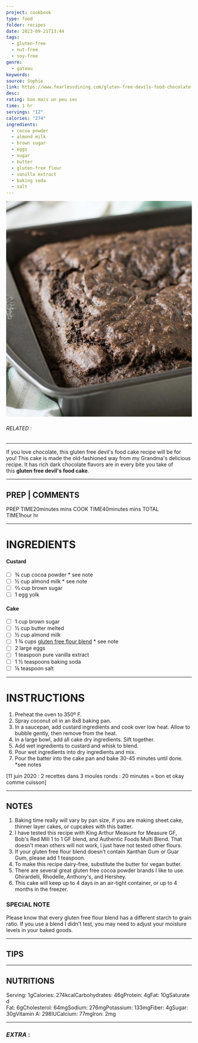 ```yaml
---
project: cookbook
type: food
folder: recipes
date: 2023-09-21T13:44
tags:
  - gluten-free
  - nut-free
  - soy-free
genre:
  - gateau
keywords: 
source: Sophie
link: https://www.fearlessdining.com/gluten-free-devils-food-chocolate-cake/
desc: 
rating: bon mais un peu sec
time: 1 hr
servings: "12"
calories: "274"
ingredients:
  - cocoa powder
  - almond milk
  - brown sugar
  - eggs
  - sugar
  - butter
  - gluten-free flour
  - vanilla extract
  - baking soda
  - salt
---
```


![IMAGE](image_294.png)

###### *RELATED* : 
---
If you love chocolate, this gluten free devil's food cake recipe will be for you! This cake is made the old-fashioned way from my Grandma's delicious recipe. It has rich dark chocolate flavors are in every bite you take of this **gluten free devil's food cake**_._

---
## PREP | COMMENTS

  

PREP TIME20minutes mins
COOK TIME40minutes mins
TOTAL TIME1hour hr

---
# INGREDIENTS

#### Custard

- [ ] ¾ cup cocoa powder * see note
- [ ] ½ cup almond milk * see note
- [ ] ⅔ cup brown sugar
- [ ] 1 egg yolk

#### Cake

 - [ ] 1 cup brown sugar
 - [ ] ½ cup butter melted
 - [ ] ½ cup almond milk
 - [ ] 1 ¾ cups [gluten free flour blend](https://amzn.to/3vTSqOe) * see note
 - [ ] 2 large eggs
 - [ ] 1 teaspoon pure vanilla extract
 - [ ] 1 ½ teaspoons baking soda
 - [ ] ⅛ teaspoon salt

---
# INSTRUCTIONS

1. Preheat the oven to 350º F.
2. Spray coconut oil in an 8x8 baking pan.
3. In a saucepan, add custard ingredients and cook over low heat. Allow to bubble gently, then remove from the heat.
4. In a large bowl, add all cake dry ingredients. Sift together.
5. Add wet ingredients to custard and whisk to blend.
6. Pour wet ingredients into dry ingredients and mix.
7. Pour the batter into the cake pan and bake 30-45 minutes until done. *see notes

[11 juin 2020 : 2 recettes dans 3 moules ronds : 20 minutes = bon et okay comme cuisson]

---
## NOTES

1. Baking time really will vary by pan size, if you are making sheet cake, thinner layer cakes, or cupcakes with this batter.
2. I have tested this recipe with King Arthur Measure for Measure GF, Bob's Red Mill 1 to 1 GF blend, and Authentic Foods Multi Blend. That doesn't mean others will not work, I just have not tested other flours.
3. If your gluten free flour blend doesn’t contain Xanthan Gum or Guar Gum, please add 1 teaspoon.
4. To make this recipe dairy-free, substitute the butter for vegan butter.
5. There are several great gluten free cocoa powder brands I like to use. Ghirardelli, Rhodelle, Anthony's, and Hershey.
6. This cake will keep up to 4 days in an air-tight container, or up to 4 months in the freezer.

### SPECIAL NOTE

Please know that every gluten free flour blend has a different starch to grain ratio. If you use a blend I didn't test, you may need to adjust your moisture levels in your baked goods.

---
## TIPS



---
## NUTRITIONS

Serving: 1gCalories: 274kcalCarbohydrates: 46gProtein: 4gFat: 10gSaturated Fat: 6gCholesterol: 64mgSodium: 276mgPotassium: 133mgFiber: 4gSugar: 30gVitamin A: 298IUCalcium: 77mgIron: 2mg

---
### *EXTRA* :



